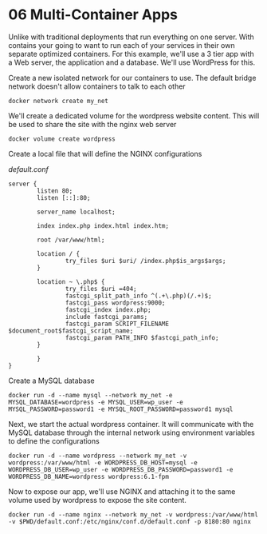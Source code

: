 # 06 Multi-Container Apps

Unlike with traditional deployments that run everything on one server. With contains your going to want to run each of your services in their own separate optimized containers. For this example, we'll use a 3 tier app with a Web server, the application and a database. We'll use WordPress for this.

Create a new isolated network for our containers to use. The default bridge network doesn't allow containers to talk to each other
```
docker network create my_net
```

We'll create a dedicated volume for the wordpress website content. This will be used to share the site with the nginx web server
```
docker volume create wordpress
```

Create a local file that will define the NGINX configurations

*default.conf*
```
server {
        listen 80;
        listen [::]:80;

        server_name localhost;

        index index.php index.html index.htm;

        root /var/www/html;

        location / {
                try_files $uri $uri/ /index.php$is_args$args;
        }

        location ~ \.php$ {
                try_files $uri =404;
                fastcgi_split_path_info ^(.+\.php)(/.+)$;
                fastcgi_pass wordpress:9000;
                fastcgi_index index.php;
                include fastcgi_params;
                fastcgi_param SCRIPT_FILENAME $document_root$fastcgi_script_name;
                fastcgi_param PATH_INFO $fastcgi_path_info;
        }

        }
}

```

Create a MySQL database
```
docker run -d --name mysql --network my_net -e MYSQL_DATABASE=wordpress -e MYSQL_USER=wp_user -e MYSQL_PASSWORD=password1 -e MYSQL_ROOT_PASSWORD=password1 mysql
```

Next, we start the actual wordpress container. It will communicate with the MySQL database through the internal network using environment variables to define the configurations
```
docker run -d --name wordpress --network my_net -v wordpress:/var/www/html -e WORDPRESS_DB_HOST=mysql -e WORDPRESS_DB_USER=wp_user -e WORDPRESS_DB_PASSWORD=password1 -e WORDPRESS_DB_NAME=wordpress wordpress:6.1-fpm
```

Now to expose our app, we'll use NGINX and attaching it to the same volume used by wordpress to expose the site content.
```
docker run -d --name nginx --network my_net -v wordpress:/var/www/html -v $PWD/default.conf:/etc/nginx/conf.d/default.conf -p 8180:80 nginx
```
